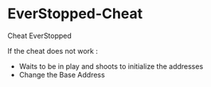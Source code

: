 # EverStopped-Cheat
Cheat EverStopped

If the cheat does not work :
  - Waits to be in play and shoots to initialize the addresses
  - Change the Base Address
